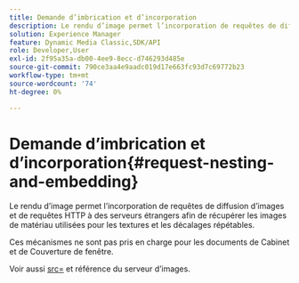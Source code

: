 ```yaml
---
title: Demande d’imbrication et d’incorporation
description: Le rendu d’image permet l’incorporation de requêtes de diffusion d’images et de requêtes HTTP à des serveurs étrangers afin de récupérer les images de matériau utilisées pour les textures et les décalages répétables.
solution: Experience Manager
feature: Dynamic Media Classic,SDK/API
role: Developer,User
exl-id: 2f95a35a-db00-4ee9-8ecc-d746293d485e
source-git-commit: 790ce3aa4e9aadc019d17e663fc93d7c69772b23
workflow-type: tm+mt
source-wordcount: '74'
ht-degree: 0%

---
```


# Demande d’imbrication et d’incorporation{#request-nesting-and-embedding}

Le rendu d’image permet l’incorporation de requêtes de diffusion d’images et de requêtes HTTP à des serveurs étrangers afin de récupérer les images de matériau utilisées pour les textures et les décalages répétables.

Ces mécanismes ne sont pas pris en charge pour les documents de Cabinet et de Couverture de fenêtre.

Voir aussi [src=](../../../../../../ir-api/http-protocol/image-rendering-api-ref/c-ir-http-protocol-ref/c-ir-http-protocol-command-reference/r-ir-src.md#reference-62c98abad22149d68d405ed6aaff8272) et référence du serveur d’images.
